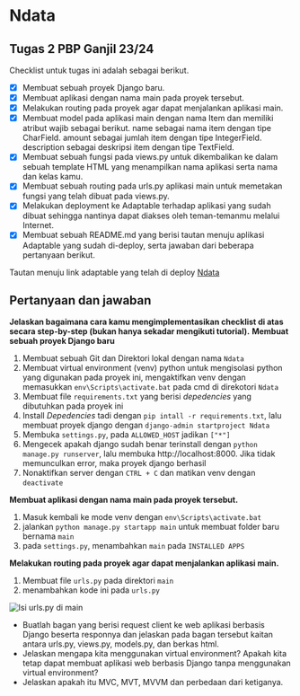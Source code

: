 # Ndata
## Tugas 2 PBP Ganjil 23/24

Checklist untuk tugas ini adalah sebagai berikut.

- [X] Membuat sebuah proyek Django baru.
- [x] Membuat aplikasi dengan nama main pada proyek tersebut.
- [x] Melakukan routing pada proyek agar dapat menjalankan aplikasi main.
- [x] Membuat model pada aplikasi main dengan nama Item dan memiliki atribut wajib sebagai berikut.
		name sebagai nama item dengan tipe CharField.
		amount sebagai jumlah item dengan tipe IntegerField.
		description sebagai deskripsi item dengan tipe TextField.
- [X] Membuat sebuah fungsi pada views.py untuk dikembalikan ke dalam sebuah template HTML yang menampilkan nama aplikasi serta nama dan kelas kamu.
- [X] Membuat sebuah routing pada urls.py aplikasi main untuk memetakan fungsi yang telah dibuat pada views.py.
- [X] Melakukan deployment ke Adaptable terhadap aplikasi yang sudah dibuat sehingga nantinya dapat diakses oleh teman-temanmu melalui Internet.
- [X] Membuat sebuah README.md yang berisi tautan menuju aplikasi Adaptable yang sudah di-deploy, serta jawaban dari beberapa pertanyaan berikut.

Tautan menuju link adaptable yang telah di deploy [Ndata](https://ndata.adaptable.app/)

## Pertanyaan dan jawaban
**Jelaskan bagaimana cara kamu mengimplementasikan checklist di atas secara step-by-step (bukan hanya sekadar mengikuti tutorial).**
**Membuat sebuah proyek Django baru**
1. Membuat sebuah Git dan Direktori lokal dengan nama ```Ndata``` 
2. Membuat virtual environment (venv) python untuk mengisolasi python yang digunakan pada proyek ini, mengaktifkan venv dengan memasukkan ```env\Scripts\activate.bat``` pada cmd di direkotori ```Ndata```
3. Membuat file ```requirements.txt``` yang berisi *depedencies* yang dibutuhkan pada proyek ini
4. Install *Depedencies* tadi dengan ```pip intall -r requirements.txt```, lalu membuat proyek django dengan ```django-admin startproject Ndata``` 
5. Membuka ```settings.py```, pada ```ALLOWED_HOST``` jadikan ```["*"]```
6. Mengecek apakah django sudah benar terinstall dengan ```python manage.py runserver```, lalu membuka http://localhost:8000. Jika tidak memunculkan error, maka proyek django berhasil 
7. Nonaktifkan server dengan ```CTRL + C``` dan matikan venv dengan ```deactivate```

**Membuat aplikasi dengan nama main pada proyek tersebut.**
1. Masuk kembali ke mode venv dengan  ```env\Scripts\activate.bat```
2. jalankan ```python manage.py startapp main``` untuk membuat folder baru bernama ```main```
3. pada ```settings.py```, menambahkan ```main``` pada ```INSTALLED APPS```

**Melakukan routing pada proyek agar dapat menjalankan aplikasi main.**
1. Membuat file ```urls.py``` pada direktori ```main``` 
2. menambahkan kode ini pada ```urls.py```
<img src="/Ndata/assets/urls di main.png" alt="Isi urls.py di main" title="Isi urls.py di main">

* Buatlah bagan yang berisi request client ke web aplikasi berbasis Django beserta responnya dan jelaskan pada bagan tersebut kaitan antara urls.py, views.py, models.py, dan berkas html.
* Jelaskan mengapa kita menggunakan virtual environment? Apakah kita tetap dapat membuat aplikasi web berbasis Django tanpa menggunakan virtual environment?
* Jelaskan apakah itu MVC, MVT, MVVM dan perbedaan dari ketiganya.
